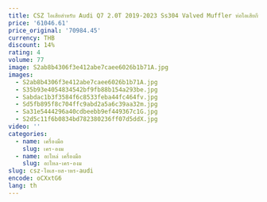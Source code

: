 ```yaml
---
title: CSZ ไอเสียสําหรับ Audi Q7 2.0T 2019-2023 Ss304 Valved Muffler ท่อไอเสียกีฬา Catback เคล็ดลับ
price: '61046.61'
price_original: '70984.45'
currency: THB
discount: 14%
rating: 4
volume: 77
image: S2ab8b4306f3e412abe7caee6026b1b71A.jpg
images:
  - S2ab8b4306f3e412abe7caee6026b1b71A.jpg
  - S35b93e4054834542bf9fb88b154a293be.jpg
  - Sabdac1b3f3584f6c8533feba44fc464fv.jpg
  - Sd5fb895f8c704ffc9abd2a5a6c39aa32m.jpg
  - Sa31e5444296a40cdbeebb9ef449367c1G.jpg
  - S2d5c11f6b0834bd782380236ff07d5ddX.jpg
video: ''
categories:
  - name: เครื่องมือ
    slug: เคร-องม
  - name: อะไหล่ เครื่องมือ
    slug: อะไหล-เคร-องม
slug: csz-ไอเส-ยส-าหร-audi
encode: oCXxtG6
lang: th
---
```

  